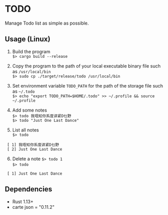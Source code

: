 # TODO #
Manage Todo list as simple as possible.

## Usage (Linux) ##
1. Build the program  
    `$> cargo build --release`  

2. Copy the program to the path of your local executable binary file such as `/usr/local/bin`   
    `$> sudo cp ./target/release/todo /usr/local/bin`  

3. Set environment variable `TODO_PATH` for the path of the storage file such as `~/.todo`  
    `$> echo "export TODO_PATH=$HOME/.todo" >> ~/.profile && source ~/.profile`  

4. Add some notes  
    `$> todo 我唔知你系度讲紧D乜野`  
    `$> todo "Just One Last Dance"` 

5. List all notes  
    `$> todo`  
``` Output
 [ 1] 我唔知你系度讲紧D乜野 
 [ 2] Just One Last Dance 
```

6. Delete a note
    `$> todo 1`  
    `$> todo`    
``` Output
 [ 1] Just One Last Dance  
```

## Dependencies ##
* Rust 1.13+
* carte json = "0.11.2"
